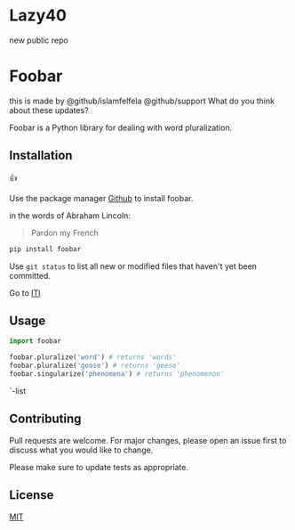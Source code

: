 # Lazy40
new public repo

# Foobar
this is made by @github/islamfelfela
@github/support What do you think about these updates?

Foobar is a Python library for dealing with word pluralization.

## Installation
:+1:

Use the package manager [Github](https://github.com/) to install foobar.

in the words of Abraham Lincoln:

> Pardon my French

```bash
pip install foobar
```
Use `git status` to list all new or modified files that haven't yet been committed.
 
 Go to [ITI](http://www.iti.gov.ed.eg)

## Usage

```python
import foobar

foobar.pluralize('word') # returns 'words'
foobar.pluralize('goose') # returns 'geese'
foobar.singularize('phenomena') # returns 'phenomenon'
```
`-list



## Contributing
Pull requests are welcome. For major changes, please open an issue first to discuss what you would like to change.

Please make sure to update tests as appropriate.

## License
[MIT](https://choosealicense.com/licenses/mit/)
